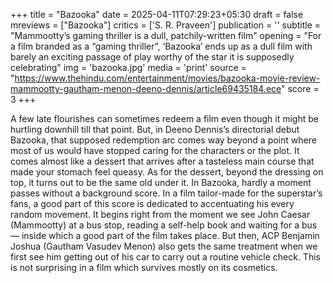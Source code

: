 +++
title = "Bazooka"
date = 2025-04-11T07:29:23+05:30
draft = false
mreviews = ["Bazooka"]
critics = ['S. R. Praveen']
publication = ''
subtitle = "Mammootty’s gaming thriller is a dull, patchily-written film"
opening = "For a film branded as a “gaming thriller”, ‘Bazooka’ ends up as a dull film with barely an exciting passage of play worthy of the star it is supposedly celebrating"
img = 'bazooka.jpg'
media = 'print'
source = "https://www.thehindu.com/entertainment/movies/bazooka-movie-review-mammootty-gautham-menon-deeno-dennis/article69435184.ece"
score = 3
+++

A few late flourishes can sometimes redeem a film even though it might be hurtling downhill till that point. But, in Deeno Dennis’s directorial debut Bazooka, that supposed redemption arc comes way beyond a point where most of us would have stopped caring for the characters or the plot. It comes almost like a dessert that arrives after a tasteless main course that made your stomach feel queasy. As for the dessert, beyond the dressing on top, it turns out to be the same old under it. In Bazooka, hardly a moment passes without a background score. In a film tailor-made for the superstar’s fans, a good part of this score is dedicated to accentuating his every random movement. It begins right from the moment we see John Caesar (Mammootty) at a bus stop, reading a self-help book and waiting for a bus — inside which a good part of the film takes place. But then, ACP Benjamin Joshua (Gautham Vasudev Menon) also gets the same treatment when we first see him getting out of his car to carry out a routine vehicle check. This is not surprising in a film which survives mostly on its cosmetics.
